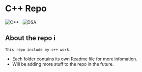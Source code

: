 # C++ Repo
![C++](https://img.shields.io/badge/c++-%2300599C.svg?style=for-the-badge&logo=c%2B%2B&logoColor=white) &nbsp; ![DSA](https://img.shields.io/badge/DS%20&%20Algo-purple?style=for-the-badge&logo=%2B%2B&logoColor=white)

## About the repo ℹ
    This repo include my c++ work.
- Each folder contains its own Readme file for more infomation.
- Will be adding more stuff to the repo in the future.


